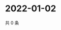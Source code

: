 # 2022-01-02

共 0 条

<!-- BEGIN WEIBO -->
<!-- 最后更新时间 Sun Jan 02 2022 23:08:51 GMT+0800 (China Standard Time) -->

<!-- END WEIBO -->
